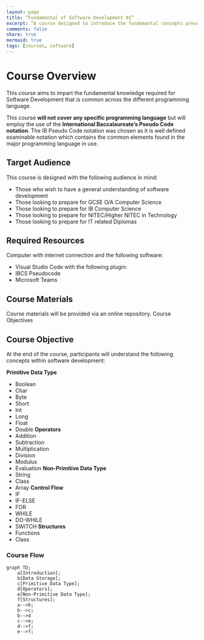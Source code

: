 ```yaml
--- 
layout: page
title: “Fundamental of Software Development 01”
excerpt: “A course designed to introduce the fundemantal concepts present in software development.”
comments: false
share: true
mermaid: true
tags: [courses, software]
---
```

# Course Overview
This course aims to impart the fundamental knowledge required for Software Development that is common across the different programming language.

This course **will not cover any specific programming language** but will employ the use of the **International Baccalaureate’s Pseudo Code notation**. The IB Pseudo Code notation was chosen as it is well defined examinable notation which contains the common elements found in the major programming language in use.
## Target Audience
This course is designed with the following audience in mind:
* Those who wish to have a general understanding of software development
* Those looking to prepare for GCSE O/A Computer Science
* Those looking to prepare for IB Computer Science
* Those looking to prepare for NITEC/Higher NITEC in Technology
* Those looking to prepare for IT related Diplomas
## Required Resources
Computer with internet connection and the following software:
* Visual Studio Code with the following plugin:
* IBCS Pseudocode
* Microsoft Teams
## Course Materials
Course materials will be provided via an online repository.
Course Objectives
## Course Objective
At the end of the course, participants will understand the following concepts within software development:

**Primitive Data Type**
* Boolean
* Char
* Byte
* Short
* Int
* Long
* Float
* Double
**Operators**
* Addition
* Subtraction
* Multiplication
* Division
* Modulus
* Evaluation
**Non-Primitive Data Type** 
* String
* Class
* Array
**Control Flow**
* IF
* IF-ELSE
* FOR
* WHILE
* DO-WHILE
* SWITCH
**Structures**
* Functions
* Class
### Course Flow
```mermaid
graph TD;
	a[Introduction];
	b[Data Storage];
	c[Primitive Data Type];
	d[Operators];
	e[Non-Primitive Data Type];
	f[Structures];
	a-->b;
	b-->c;
	b-->d
	c-->e;
	d-->f;
	e-->f;
```